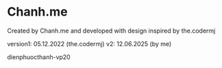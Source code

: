 # Chanh.me

Created by Chanh.me and developed with design inspired by the.codermj

<space>version1: 05.12.2022 (the.codermj)<space>
<space>v2: 12.06.2025 (by me)<space>







dienphuocthanh-vp20




